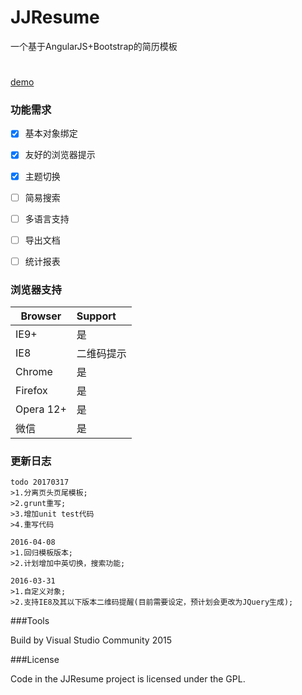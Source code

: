 # JJResume
一个基于AngularJS+Bootstrap的简历模板
#
[demo](http://resume.99diary.com)

### 功能需求

- [x] 基本对象绑定

- [x] 友好的浏览器提示

- [x] 主题切换

- [ ] 简易搜索

- [ ] 多语言支持

- [ ] 导出文档

- [ ] 统计报表

### 浏览器支持

| Browser | Support
| ---- |:-----
| IE9+ | 是
| IE8 | 二维码提示
| Chrome | 是
| Firefox | 是
| Opera 12+ | 是 
| 微信 | 是

### 更新日志

```text
todo 20170317
>1.分离页头页尾模板;
>2.grunt重写;
>3.增加unit test代码
>4.重写代码
```

```text
2016-04-08
>1.回归模板版本;
>2.计划增加中英切换，搜索功能;
```

```text
2016-03-31
>1.自定义对象;
>2.支持IE8及其以下版本二维码提醒(目前需要设定，预计划会更改为JQuery生成);
```

###Tools

Build by Visual Studio Community 2015


###License

Code in the JJResume project is licensed under the GPL.
